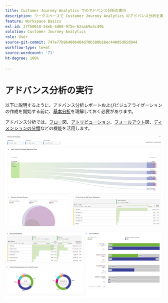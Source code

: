 ```yaml
---
title: Customer Journey Analytics でのアドバンス分析の実行
description: ワークスペースで Customer Journey Analytics のアドバンス分析を実行する方法を説明します。
feature: Workspace Basics
exl-id: 17f50618-54eb-4d60-9f5e-62aab9a3c49b
solution: Customer Journey Analytics
role: User
source-git-commit: 747e77b964006404d70b500b28ec44005d65d944
workflow-type: tm+mt
source-wordcount: '71'
ht-degree: 100%

---
```


# アドバンス分析の実行

以下に説明するように、アドバンス分析レポートおよびビジュアライゼーションの作成を開始する前に、[基本分析](/help/analysis-workspace/perform-basic-analysis.md)を理解しておく必要があります。

アドバンス分析では、[フロー](/help/analysis-workspace/visualizations/c-flow/flow.md)図、[アトリビューション](/help/analysis-workspace/c-panels/attribution.md)、[フォールアウト](/help/analysis-workspace/visualizations/fallout/fallout-flow.md)図、[ディメンションの分類](/help/components/dimensions/t-breakdown-fa.md)などの機能を活用します。

![フロー図で示すアドバンス分析。](assets/cja-adv-analysis1.png)

![ドーナツグラフ、ベン図、積み重ね棒グラフなど、複数のビジュアライゼーションの例](assets/cja-adv-analysis2.png)
